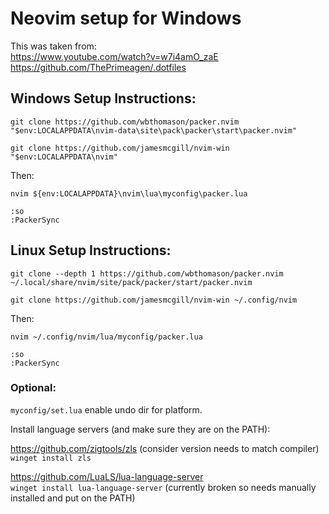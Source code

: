 # Neovim setup for Windows

This was taken from:  
https://www.youtube.com/watch?v=w7i4amO_zaE  
https://github.com/ThePrimeagen/.dotfiles


## Windows Setup Instructions:

```shell
git clone https://github.com/wbthomason/packer.nvim "$env:LOCALAPPDATA\nvim-data\site\pack\packer\start\packer.nvim"
```

```shell
git clone https://github.com/jamesmcgill/nvim-win "$env:LOCALAPPDATA\nvim"
```


Then:
```shell
nvim ${env:LOCALAPPDATA}\nvim\lua\myconfig\packer.lua
```
```shell
:so
:PackerSync
```

## Linux Setup Instructions:
```shell
git clone --depth 1 https://github.com/wbthomason/packer.nvim ~/.local/share/nvim/site/pack/packer/start/packer.nvim
```

```shell
git clone https://github.com/jamesmcgill/nvim-win ~/.config/nvim
```


Then:
```shell
nvim ~/.config/nvim/lua/myconfig/packer.lua
```
```shell
:so
:PackerSync
```



### Optional:
`myconfig/set.lua` enable undo dir for platform.

Install language servers (and make sure they are on the PATH):

https://github.com/zigtools/zls (consider version needs to match compiler)  
`winget install zls`


https://github.com/LuaLS/lua-language-server  
`winget install lua-language-server` (currently broken so needs manually installed and put on the PATH)
